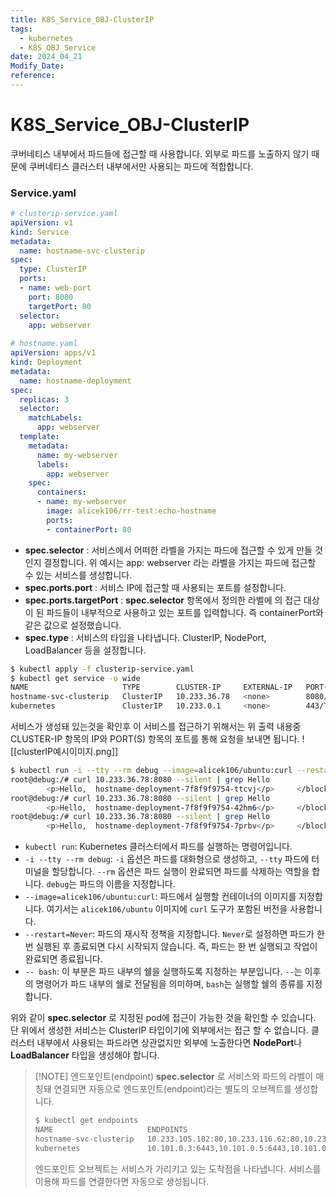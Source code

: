```yaml
---
title: K8S_Service_OBJ-ClusterIP
tags:
  - kubernetes
  - K8S_OBJ_Service
date: 2024_04_21
Modify_Date: 
reference:
---
```

# K8S_Service_OBJ-ClusterIP

쿠버네티스 내부에서 파드들에 접근할 때 사용합니다. 외부로 파드를 노출하지 않기 때문에 쿠버네티스 클러스터 내부에서만 사용되는 파드에 적합합니다.

### Service.yaml

```yaml
# clusterip-service.yaml
apiVersion: v1
kind: Service
metadata:
  name: hostname-svc-clusterip
spec:
  type: ClusterIP
  ports:
  - name: web-port
    port: 8080
    targetPort: 80
  selector:
    app: webserver
    
# hostname.yaml
apiVersion: apps/v1
kind: Deployment
metadata:
  name: hostname-deployment
spec:
  replicas: 3
  selector:
    matchLabels:
      app: webserver
  template:
    metadata:
      name: my-webserver
      labels:
        app: webserver
    spec:
      containers:
      - name: my-webserver
        image: alicek106/rr-test:echo-hostname
        ports:
        - containerPort: 80
```

- **spec.selector** : 서비스에서 어떠한 라벨을 가지는 파드에 접근할 수 있게 만들 것인지 결정합니다. 위 예시는 app: webserver 라는 라벨을 가지는 파드에 접근할 수 있는 서비스를 생성합니다.
- **spec.ports.port** : 서비스 IP에 접근할 때 사용되는 포트를 설정합니다.
- **spec.ports.targetPort** : **spec.selector** 항목에서 정의한 라벨에 의 접근 대상이 된 파드들이 내부적으로 사용하고 있는 포트를 입력합니다. 즉 containerPort와 같은 값으로 설정했습니다.
- **spec.type** : 서비스의 타입을 나타냅니다. ClusterIP, NodePort, LoadBalancer 등을 설정합니다.

```bash
$ kubectl apply -f clusterip-service.yaml
$ kubectl get service -o wide
NAME                     TYPE        CLUSTER-IP     EXTERNAL-IP   PORT(S)    AGE    SELECTOR
hostname-svc-clusterip   ClusterIP   10.233.36.78   <none>        8080/TCP   116s   app=webserver
kubernetes               ClusterIP   10.233.0.1     <none>        443/TCP    48d    <none>  
```

서비스가 생성돼 있는것을 확인후 이 서비스를 접근하기 위해서는 위 출력 내용중 CLUSTER-IP 항목의 IP와 PORT(S) 항목의 포트를 통해 요청을 보내면 됩니다.
![[clusterIP예시이미지.png]]

```bash
$ kubectl run -i --tty --rm debug --image=alicek106/ubuntu:curl --restart=Naver -- bash
root@debug:/# curl 10.233.36.78:8080 --silent | grep Hello
        <p>Hello,  hostname-deployment-7f8f9f9754-ttcvj</p>     </blockquote>
root@debug:/# curl 10.233.36.78:8080 --silent | grep Hello
        <p>Hello,  hostname-deployment-7f8f9f9754-42hm6</p>     </blockquote>
root@debug:/# curl 10.233.36.78:8080 --silent | grep Hello
        <p>Hello,  hostname-deployment-7f8f9f9754-7prbv</p>     </blockquote>
```
- `kubectl run`: Kubernetes 클러스터에서 파드를 실행하는 명령어입니다.
- `-i --tty --rm debug`: `-i` 옵션은 파드를 대화형으로 생성하고, `--tty` 파드에 터미널을 할당합니다. `--rm` 옵션은 파드 실행이 완료되면 파드를 삭제하는 역할을 합니다. `debug`는 파드의 이름을 지정합니다.
- `--image=alicek106/ubuntu:curl`: 파드에서 실행할 컨테이너의 이미지를 지정합니다. 여기서는 `alicek106/ubuntu` 이미지에 `curl` 도구가 포함된 버전을 사용합니다.
- `--restart=Never`: 파드의 재시작 정책을 지정합니다. `Never`로 설정하면 파드가 한 번 실행된 후 종료되면 다시 시작되지 않습니다. 즉, 파드는 한 번 실행되고 작업이 완료되면 종료됩니다.
- `-- bash`: 이 부분은 파드 내부의 쉘을 실행하도록 지정하는 부분입니다. `--`는 이후의 명령어가 파드 내부의 쉘로 전달됨을 의미하며, `bash`는 실행할 쉘의 종류를 지정합니다.

위와 같이 **spec.selector** 로 지정된 pod에 접근이 가능한 것을 확인할 수 있습니다. 단 위에서 생성한 서비스는 ClusterIP 타입이기에 외부에서는 접근 할 수 없습니다. 클러스터 내부에서 사용되는 파드라면 상관없지만 외부에 노출한다면 **NodePort**나 **LoadBalancer** 타입을 생성해야 합니다.

> [!NOTE] 엔드포인트(endpoint)
> **spec.selector** 로 서비스와 파드의 라벨이 매칭돼 연결되면 자동으로 엔드포인트(endpoint)라는 별도의 오브젝트를 생성합니다.
> ```bash
> $ kubectl get endpoints
> NAME                     ENDPOINTS                                             AGE
> hostname-svc-clusterip   10.233.105.182:80,10.233.116.62:80,10.233.125.18:80   16m
> kubernetes               10.101.0.3:6443,10.101.0.5:6443,10.101.0.7:6443       48d
> ```
> 엔드포인트 오브젝트는 서비스가 가리키고 있는 도착점을 나타냅니다. 서비스를 이용해 파드를 연결한다면 자동으로 생성됩니다.
